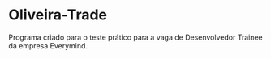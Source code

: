 # Oliveira-Trade

Programa criado para o teste prático para a vaga de Desenvolvedor Trainee da empresa Everymind.
